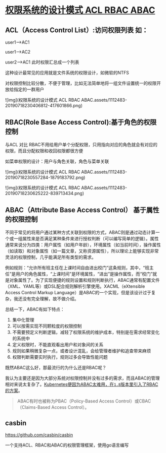 # [权限系统的设计模式 ACL RBAC ABAC](https://www.cnblogs.com/jpfss/p/11210653.html)

## **ACL**（Access Control List）:访问权限列表 如：

 

user1-->AC1

user1-->AC2

user2-->AC1  此时权限汇总成一个列表

这种设计最常见的应用就是文件系统的权限设计，如微软的NTFS

对权限控制比较分散，不便于管理，比如无法简单地将一组文件设置统一的权限开放给指定的一群用户

![img](权限系统的设计模式 ACL RBAC ABAC.assets/1112483-20190718230406812-417601866.png)

## **RBAC**(Role Base Access Control):基于角色的权限控制

与ACL 对比 RBAC不用给用户单个分配权限，只用指向对应的角色就会有对应的权限，而且分配权限和收回权限都很方便

如菜单权限的设计：用户与角色关联，角色与菜单关联

![img](权限系统的设计模式 ACL RBAC ABAC.assets/1112483-20190718230557284-1879183792.png)

![img](权限系统的设计模式 ACL RBAC ABAC.assets/1112483-20190718230625222-839713434.png) 

## **ABAC（Attribute Base Access Control）** 基于属性的权限控制

不同于常见的将用户通过某种方式关联到权限的方式，ABAC则是通过动态计算一个或一组属性来是否满足某种条件来进行授权判断（可以编写简单的逻辑）。属性通常来说分为四类：用户属性（如用户年龄），环境属性（如当前时间），操作属性（如读取）和对象属性（如一篇文章，又称资源属性），所以理论上能够实现非常灵活的权限控制，几乎能满足所有类型的需求。

例如规则：“允许所有班主任在上课时间自由进出校门”这条规则，其中，“班主任”是用户的角色属性，“上课时间”是环境属性，“进出”是操作属性，而“校门”就是对象属性了。为了实现便捷的规则设置和规则判断执行，ABAC通常有配置文件（XML、YAML等）或DSL配合规则解析引擎使用。XACML（eXtensible Access Control Markup Language）是ABAC的一个实现，但是该设计过于复杂，我还没有完全理解，故不做介绍。

总结一下，ABAC有如下特点：

1. 集中化管理
2. 可以按需实现不同颗粒度的权限控制
3. 不需要预定义判断逻辑，减轻了权限系统的维护成本，特别是在需求经常变化的系统中
4. 定义权限时，不能直观看出用户和对象间的关系
5. 规则如果稍微复杂一点，或者设计混乱，会给管理者维护和追查带来麻烦
6. 权限判断需要实时执行，规则过多会导致性能问题

既然ABAC这么好，那最流行的为什么还是RBAC呢？

我认为主要还是因为大部分系统对权限控制并没有过多的需求，而且ABAC的管理相对来说太复杂了。[Kubernetes便因为ABAC太难用，在`1.8`版本里引入了RBAC的方案](https://link.jianshu.com/?t=http://blog.kubernetes.io/2017/04/rbac-support-in-kubernetes.html)。

> ABAC有时也被称为PBAC（Policy-Based Access Control）或CBAC（Claims-Based Access Control）。

## casbin

https://github.com/casbin/casbin

一个支持ACL、RBAC和ABAC的权限管理框架，使用go语言编写